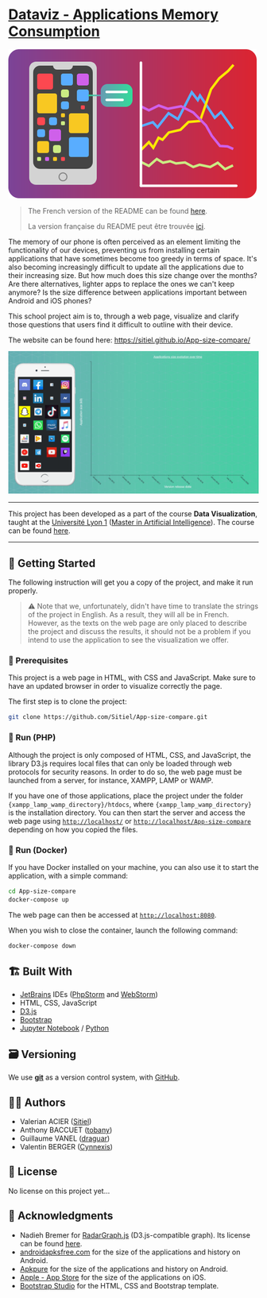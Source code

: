 # [Dataviz - Applications Memory Consumption](https://github.com/Sitiel/App-size-compare)

![Dataviz Cover - A simplified version of our main visualization](thumbnail.png)

> The French version of the README can be found [here](README.fr-FR.md).
>
> La version française du README peut être trouvée [ici](README.fr-FR.md).

The memory of our phone is often perceived as an element limiting the functionality of our devices, preventing us from installing certain applications that have sometimes become too greedy in terms of space. It's also becoming increasingly difficult to update all the applications due to their increasing size. But how much does this size change over the months? Are there alternatives, lighter apps to replace the ones we can't keep anymore? Is the size difference between applications important between Android and iOS phones?

This school project aim is to, through a web page, visualize and clarify those questions that users find it difficult to outline with their device.

The website can be found here: https://sitiel.github.io/App-size-compare/

![Teaser of our web page](teaser.gif)

***

This project has been developed as a part of the course **Data Visualization**, taught at the [Université Lyon 1](https://www.univ-lyon1.fr/) ([Master in Artificial Intelligence](http://master-info.univ-lyon1.fr/IA/)). The course can be found [here](https://lyondataviz.github.io/teaching/lyon1-m2/2019/).

***

## 🔌 Getting Started

The following instruction will get you a copy of the project, and make it run properly.

> ⚠️ Note that we, unfortunately, didn't have time to translate the strings of the project in English. As a result, they will all be in French. However, as the texts on the web page are only placed to describe the project and discuss the results, it should not be a problem if you intend to use the application to see the visualization we offer.

### 🔧 Prerequisites

This project is a web page in HTML, with CSS and JavaScript. Make sure to have an updated browser in order to visualize correctly the page.

The first step is to clone the project:

```bash
git clone https://github.com/Sitiel/App-size-compare.git
```

### 🐘 Run (PHP)

Although the project is only composed of HTML, CSS, and JavaScript, the library D3.js requires local files that can only be loaded through web protocols for security reasons. In order to do so, the web page must be launched from a server, for instance, XAMPP, LAMP or WAMP.

If you have one of those applications, place the project under the folder `{xampp_lamp_wamp_directory}/htdocs`, where `{xampp_lamp_wamp_directory}` is the installation directory. You can then start the server and access the web page using [`http://localhost/`](http://localhost/) or [`http://localhost/App-size-compare`](http://localhost/App-size-compare) depending on how you copied the files.

### 🐳 Run (Docker)

If you have Docker installed on your machine, you can also use it to start the application, with a simple command:

```bash
cd App-size-compare
docker-compose up
```

The web page can then be accessed at [`http://localhost:8080`](http://localhost:8080).

When you wish to close the container, launch the following command:

```bash
docker-compose down
```

## 🏗️ Built With

* [JetBrains](https://www.jetbrains.com/) IDEs ([PhpStorm](https://www.jetbrains.com/phpstorm/) and [WebStorm](https://www.jetbrains.com/webstorm/))
* HTML, CSS, JavaScript
* [D3.js](https://d3js.org/)
* [Bootstrap](https://getbootstrap.com/)
* [Jupyter Notebook](https://jupyter.org/) / [Python](https://www.python.org/)

## 🗃️ Versioning

We use [**git**](https://git-scm.com/) as a version control system, with [GitHub](https://github.com/).

## 👨‍💻 Authors

* Valerian ACIER ([Sitiel](https://github.com/Sitiel))
* Anthony BACCUET ([tobany](https://github.com/tobany))
* Guillaume VANEL ([draguar](https://github.com/draguar))
* Valentin BERGER ([Cynnexis](https://github.com/Cynnexis))

## 📝 License

No license on this project yet...

## 🤝 Acknowledgments

* Nadieh Bremer for [RadarGraph.js](http://bl.ocks.org/nbremer/21746a9668ffdf6d8242) (D3.js-compatible graph). Its license can be found [here](https://github.com/Sitiel/App-size-compare/blob/master/assets/js/RadarGraph-LICENSE.txt).
* [androidapksfree.com](https://androidapksfree.com/) for the size of the applications and history on Android.
* [Apkpure](https://apkpure.com/) for the size of the applications and history on Android.
* [Apple - App Store](https://www.apple.com/ios/app-store/) for the size of the applications on iOS.
* [Bootstrap Studio](https://bootstrapstudio.io/) for the HTML, CSS and Bootstrap template.
